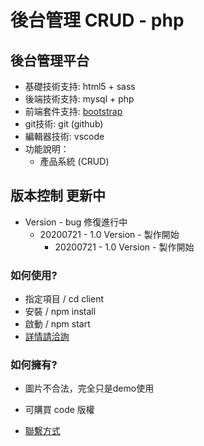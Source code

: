 # 後台管理 CRUD - php
## 後台管理平台
- 基礎技術支持: html5 + sass 
- 後端技術支持: mysql + php 
- 前端套件支持: [bootstrap](https://getbootstrap.com/)
- git技術: git (github)
- 編輯器技術: vscode
- 功能說明：  
    - 產品系統 (CRUD)

## 版本控制 更新中
* Version - bug 修復進行中
    - 20200721 - 1.0 Version - 製作開始
        * 20200721 - 1.0 Version - 製作開始


### 如何使用? ###
- 指定項目   /   cd client
- 安裝      /   npm install
- 啟動      /   npm start
- [詳情請洽詢](https://treefonts.com/)

### 如何擁有? ###
* 圖片不合法，完全只是demo使用

        
        
* 可購買 code 版權
* [聯繫方式](https://treefonts.com/)
